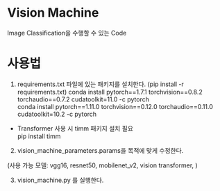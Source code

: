 # Vision Machine

Image Classification을 수행할 수 있는 Code



# 사용법
1. requirements.txt 파일에 있는 패키지를 설치한다. (pip install -r requirements.txt)
conda install pytorch==1.7.1 torchvision==0.8.2 torchaudio==0.7.2 cudatoolkit=11.0 -c pytorch  
conda install pytorch==1.11.0 torchvision==0.12.0 torchaudio==0.11.0 cudatoolkit=10.2 -c pytorch  
- Transformer 사용 시 timm 패키지 설치 필요  
pip install timm



2. vision_machine_parameters.params을 목적에 맞게 수정한다.

(사용 가능 모델: vgg16, resnet50, mobilenet_v2, vision transformer, )

3. vision_machine.py 를 실행한다.